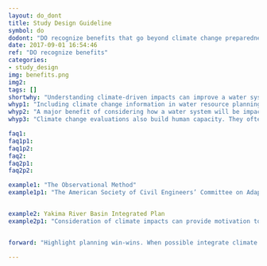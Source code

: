 ```yaml
---
layout: do_dont
title: Study Design Guideline
symbol: do
dodont: "DO recognize benefits that go beyond climate change preparedness"
date: 2017-09-01 16:54:46
ref: "DO recognize benefits"
categories:
- study_design
img: benefits.png
img2: 
tags: []
shortwhy: "Understanding climate-driven impacts can improve a water system's adaptive capacity and resiliency now and in the future."
whyp1: "Including climate change information in water resource planning and management can reveal system vulnerabilities and uncover ways to improve system resilience. This aligns with the traditional planning process, which tests system responses to a range of hydroclimate conditions (from normal to extreme) along with a broad range of other factors that determine system performance, including changes in demographics, system demands, environmental constraints, infrastructure concerns, and finance scenarios.  Climate change vulnerability evaluations must be undertaken via the addition of a broader range of possible futures than are indicated by historical records alone, although they need not be a separate project (e.g., mainstreaming climate change considerations, Vogel et al. (2016b))."
whyp2: "A major benefit of considering how a water system will be impacted by future change is that it raises questions of how the current system is understood and how it might be understood better. This can lead to innovations that can help improve a water system’s hydrologic modeling capabilities generally.  For example, the Portland Water Bureau used a climate assessment as an opportunity to set up an in-house hydrologic model for the Bull Run watershed, Portland’s primary water supply (Vogel et al. 2016a). Additionally, understanding ways to be more prepared for climate-driven impacts and addressing the inherent uncertainties in future climate in planning can improve a water system’s adaptive capacity and resiliency generally (Olsen et al. 2015; Frietag et al. 2012) and motivate and facilitate improvements in ongoing management, including drought monitoring, streamflow forecasting for floods and droughts, and enhanced water conservation."
whyp3: "Climate change evaluations also build human capacity. They often require decision makers address difficult questions such as how to value dissimilar types of impacts (Willows and Connell 2003). They can motivate people with different management goals such as irrigation districts and environmental groups to work together (Eberhart et al. 2013; Malloch and Garrity 2015).  Ultimately, the ability of a community to rapidly recover from a disaster is increased when a diverse group of stakeholders can work together to monitor potential hazards and modify plans and activities to accommodate future change (NRC 2011)."

faq1:
faq1p1:
faq1p2:
faq2:
faq2p1:
faq2p2:

example1: "The Observational Method"
example1p1: "The American Society of Civil Engineers’ Committee on Adapting to Climate Change recommends a modified version of the Observational Method as a useful approach for including climate change in planning that would also make the system more adaptable to other changes (e.g., population and land use change).  The goal of the Observational Method, developed in geotechnical engineering over 60 years ago, is to design a system with contingencies for all foreseeable problems the system might face. Then, the system is continuously monitored (in a reliable, transparent way) for metrics which indicate when it is time to enact the contingencies. This assures safety and allows for more economic design, as long as changing conditions are monitored and design modifications are possible including funds, authority, and willingness. An example would be increasing water storage incrementally through time to store water to compensate for disappearing snow pack. If future flexibility is not guaranteed or there is no solution for all hypothetical problems, even those with low probability of occurrence, then the design should be based on least favorable conditions (Olsen et al. 2015).  The method is helpful for gradual changes that can be monitored.  For water resources, this could help in adapting to sea-level rise or changing permafrost, but may not be appropriate for extreme events where damages may occur before changing conditions can be observed (Olsen et al. 2015)." 


example2: Yakima River Basin Integrated Plan 
example2p1: "Consideration of climate impacts can provide motivation to overcome longstanding differences. As a newspaper article jointly written by an irrigator, an environmentalist, and a tribal member states, “After 30 years of conflict and increasingly frequent drought in the Yakima River Basin, a diverse coalition of farmers, conservationists, the Yakama Nation, and government officials have hammered out a national precedent-setting vision to improve water security for farms and communities, bring back salmon and steelhead, and protect and restore the streams and forests of the river’s headwaters” (Eberhart et al. 2013). This unusual coalition was largely motivated by climate concerns, coupled with endangered fisheries and a failed attempt to build the Black Rock Reservoir (Malloch and Garrity 2015). The climate impact studies, done at the University of Washington from 2007 to 2009, showed the basin was especially susceptible to loss of snowpack, a water supply source that allows the basin’s five constructed reservoirs to hold water for irrigation from the region’s wet winter to the dry summer (Elsner et al. 2010; Vano et al. 2010b)."


forward: "Highlight planning win-wins. When possible integrate climate change evaluations into ongoing monitoring, planning, and operation improvement efforts. Together they can serve to improve the systems’ resilience to floods, droughts, and other hazards." 

---
```

